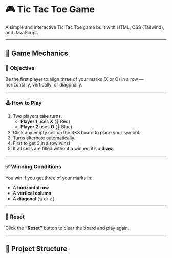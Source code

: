 # 🎮 Tic Tac Toe Game

A simple and interactive Tic Tac Toe game built with HTML, CSS (Tailwind), and JavaScript.

---

## 🧠 Game Mechanics

### 🎯 Objective
Be the first player to align three of your marks (X or O) in a row — horizontally, vertically, or diagonally.

---

### 🕹️ How to Play
1. Two players take turns.
   - **Player 1** uses **X** (🔴 Red)
   - **Player 2** uses **O** (🔵 Blue)
2. Click any empty cell on the 3×3 board to place your symbol.
3. Turns alternate automatically.
4. First to get 3 in a row wins!
5. If all cells are filled without a winner, it’s a **draw**.

---

### ✅ Winning Conditions
You win if you get three of your marks in:
- A **horizontal row**
- A **vertical column**
- A **diagonal** (↘ or ↙)

---

### 🔄 Reset
Click the **“Reset”** button to clear the board and play again.

---

## 📂 Project Structure

